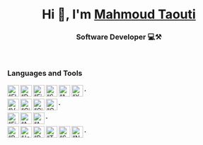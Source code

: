 

<!--
**mahmoudtaouti/mahmoudtaouti** is a ✨ _special_ ✨ repository because its `README.md` (this file) appears on your GitHub profile.

Here are some ideas to get you started:

- 🔭 I’m currently working on ...
- 🌱 I’m currently learning ...
- 👯 I’m looking to collaborate on ...
- 🤔 I’m looking for help with ...
- 💬 Ask me about ...
- 📫 How to reach me: ...
- 😄 Pronouns: ...
- ⚡ Fun fact: ...
-->

<h1 align="center"> Hi 👋, I'm <a href="">Mahmoud Taouti</a></h1>
<h3 align="center">Software Developer 💻⚒️</h3>


<!--[<img align="left" alt="Mahmoud Taouti | Instagram" width="28px" src="" />][instagram]
[<img align="left" alt="Mahmoud Taouti | Facebook" width="28px" src="" />][facebook]
[<img align="left" alt="Mahmoud Taouti | Medium" width="28px" src="" />][medium] -->

<br />

### Languages and Tools
<img align="left" alt=“Flutter” width="26px" src="https://www.vectorlogo.zone/logos/flutterio/flutterio-icon.svg" />
<img align="left" alt=“Dart” width="26px" src="https://www.vectorlogo.zone/logos/dartlang/dartlang-icon.svg" />
<img align="left" alt=“Firebase” width="26px" src="https://www.vectorlogo.zone/logos/firebase/firebase-icon.svg" />
<img align="left" alt=“Supabse” width="26px" src="https://www.vectorlogo.zone/logos/supabase/supabase-icon.svg" />
<img align="left" alt=“Android” width="26px" src="https://www.vectorlogo.zone/logos/android/android-icon.svg" />
<img align="left" alt=“XCode” width="26px" src="https://www.vectorlogo.zone/logos/apple_xcode/apple_xcode-icon.svg" />

***.***

<img align="left" alt=“VSCode” width="26px" src="https://www.vectorlogo.zone/logos/visualstudio_code/visualstudio_code-icon.svg" />
<img align="left" alt=“Github” width="26px" src="https://www.vectorlogo.zone/logos/github/github-tile.svg" />
<img align="left" alt=“Git” width="26px" src="https://www.vectorlogo.zone/logos/git-scm/git-scm-icon.svg" />
<img align="left" alt=“GoogleCloud” width="26px" src="https://www.vectorlogo.zone/logos/google_cloud/google_cloud-icon.svg" />

***.***

<img align="left" alt=“Figma” width="26px" src="https://www.vectorlogo.zone/logos/figma/figma-icon.svg" />
<img align="left" alt=“AdobeIllustrator” width="26px" src="https://www.vectorlogo.zone/logos/adobe_illustrator/adobe_illustrator-icon.svg" />
<img align="left" alt=“Adobe” width="26px" src="https://upload.vectorlogo.zone/logos/adobe_illustrator/images/57bdc1fd-fa3d-4a30-98b9-baaac55e3e15.svg" />

***.***

<img align="left" alt=“Python” width="26px" src="https://www.vectorlogo.zone/logos/python/python-icon.svg" />
<img align="left" alt=“Jetbrains” width="26px" src="https://upload.vectorlogo.zone/logos/jetbrains_idea/images/d4398a36-c378-4511-a508-106ded6cd69a.svg" />
<img align="left" alt=“Pytorch” width="26px" src="https://www.vectorlogo.zone/logos/pytorch/pytorch-icon.svg" />
<img align="left" alt=“Tensorflow” width="26px" src="https://www.vectorlogo.zone/logos/tensorflow/tensorflow-icon.svg" />
<img align="left" alt=“ScikitLearn” width="26px" src="https://upload.wikimedia.org/wikipedia/commons/0/05/Scikit_learn_logo_small.svg" />
<img align="left" alt=“Numpy” width="26px" src="https://www.vectorlogo.zone/logos/numpy/numpy-icon.svg" />

***.***

<br />


<br />
